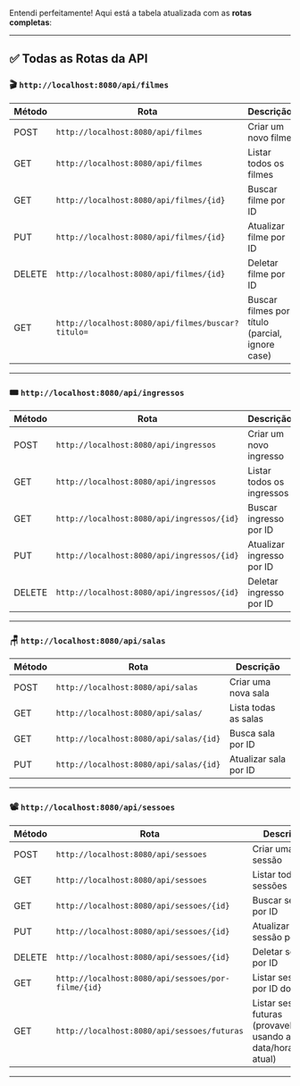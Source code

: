 Entendi perfeitamente! Aqui está a tabela atualizada com as **rotas completas**:

---

## ✅ **Todas as Rotas da API**

### 🎬 `http://localhost:8080/api/filmes`

| Método | Rota                                              | Descrição                                       |
| ------ | ------------------------------------------------- | ----------------------------------------------- |
| POST   | `http://localhost:8080/api/filmes`                | Criar um novo filme                             |
| GET    | `http://localhost:8080/api/filmes`                | Listar todos os filmes                          |
| GET    | `http://localhost:8080/api/filmes/{id}`           | Buscar filme por ID                             |
| PUT    | `http://localhost:8080/api/filmes/{id}`           | Atualizar filme por ID                          |
| DELETE | `http://localhost:8080/api/filmes/{id}`           | Deletar filme por ID                            |
| GET    | `http://localhost:8080/api/filmes/buscar?titulo=` | Buscar filmes por título (parcial, ignore case) |

---

### 🎟️ `http://localhost:8080/api/ingressos`

| Método | Rota                                       | Descrição                 |
| ------ | ------------------------------------------ | ------------------------- |
| POST   | `http://localhost:8080/api/ingressos`      | Criar um novo ingresso    |
| GET    | `http://localhost:8080/api/ingressos`      | Listar todos os ingressos |
| GET    | `http://localhost:8080/api/ingressos/{id}` | Buscar ingresso por ID    |
| PUT    | `http://localhost:8080/api/ingressos/{id}` | Atualizar ingresso por ID |
| DELETE | `http://localhost:8080/api/ingressos/{id}` | Deletar ingresso por ID   |

---

### 🪑 `http://localhost:8080/api/salas` 

| Método | Rota                                   | Descrição             |
| ------ | -------------------------------------- | --------------------- |
| POST   | `http://localhost:8080/api/salas`      | Criar uma nova sala   |
| GET    | `http://localhost:8080/api/salas/`     | Lista todas as salas  |
| GET    | `http://localhost:8080/api/salas/{id}` | Busca sala por ID     |
| PUT    | `http://localhost:8080/api/salas/{id}` | Atualizar sala por ID |

---

### 📽️ `http://localhost:8080/api/sessoes` 

| Método | Rota                                               | Descrição                                                       |
| ------ | -------------------------------------------------- | --------------------------------------------------------------- |
| POST   | `http://localhost:8080/api/sessoes`                | Criar uma nova sessão                                           |
| GET    | `http://localhost:8080/api/sessoes`                | Listar todas as sessões                                         |
| GET    | `http://localhost:8080/api/sessoes/{id}`           | Buscar sessão por ID                                            |
| PUT    | `http://localhost:8080/api/sessoes/{id}`           | Atualizar sessão por ID                                         |
| DELETE | `http://localhost:8080/api/sessoes/{id}`           | Deletar sessão por ID                                           |
| GET    | `http://localhost:8080/api/sessoes/por-filme/{id}` | Listar sessões por ID do filme                                  |
| GET    | `http://localhost:8080/api/sessoes/futuras`        | Listar sessões futuras (provavelmente usando a data/hora atual) |

---